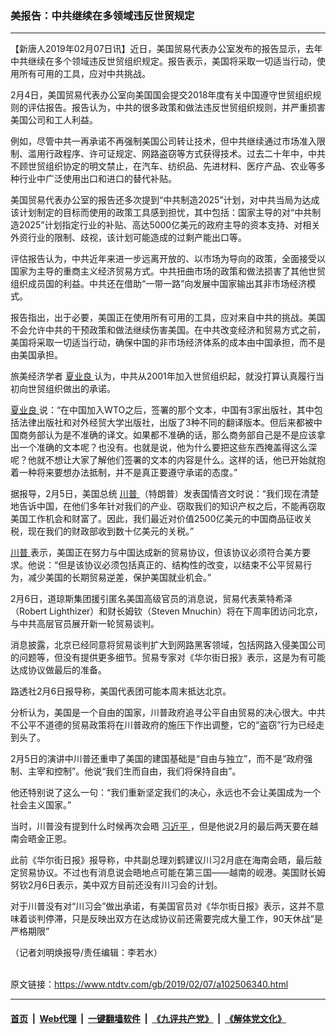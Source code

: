 ### 美报告：中共继续在多领域违反世贸规定
------------------------

<div class="post_content">
 <p>
  【新唐人2019年02月07日讯】近日，美国贸易代表办公室发布的报告显示，去年中共继续在多个领域违反世贸组织规定。报告表示，美国将采取一切适当行动，使用所有可用的工具，应对中共挑战。
 </p>
 <p>
  2月4日，美国贸易代表办公室向美国国会提交2018年度有关中国遵守世贸组织规则的评估报告。报告认为，中共的很多政策和做法违反世贸组织规则，并严重损害美国公司和工人利益。
 </p>
 <p>
  例如，尽管中共一再承诺不再强制美国公司转让技术，但中共继续通过市场准入限制、滥用行政程序、许可证规定、网路盗窃等方式获得技术。过去二十年中，中共不顾世贸组织协定的明文禁止，在汽车、纺织品、先进材料、医疗产品、农业等多种行业中广泛使用出口和进口的替代补贴。
 </p>
 <p>
  美国贸易代表办公室的报告还多次提到“中共制造2025”计划，对中共当局为达成该计划制定的目标而使用的政策工具感到担忧，其中包括：国家主导的对“中共制造2025”计划指定行业的补贴、高达5000亿美元的政府主导的资本支持、对相关外资行业的限制、歧视，该计划可能造成的过剩产能出口等。
 </p>
 <p>
  评估报告认为，中共近年来进一步远离开放的、以市场为导向的政策，全面接受以国家为主导的重商主义经济贸易方式。中共扭曲市场的政策和做法损害了其他世贸组织成员国的利益。中共还在借助“一带一路”向发展中国家输出其非市场经济模式。
 </p>
 <p>
  报告指出，出于必要，美国正在使用所有可用的工具，应对来自中共的挑战。美国不会允许中共的干预政策和做法继续伤害美国。在中共改变经济和贸易方式之前，美国将采取一切适当行动，确保中国的非市场经济体系的成本由中国承担，而不是由美国承担。
 </p>
 <p>
  旅美经济学者
  <a href="https://www.ntdtv.com/gb/夏业良.htm">
   夏业良
  </a>
  认为，中共从2001年加入世贸组织起，就没打算认真履行当初向世贸组织做出的承诺。
 </p>
 <p>
  <a href="https://www.ntdtv.com/gb/夏业良.htm">
   夏业良
  </a>
  说：“在中国加入WTO之后，签署的那个文本，中国有3家出版社，其中包括法律出版社和对外经贸大学出版社，出版了3种不同的翻译版本。但后来都被中国商务部认为是不准确的译文。如果都不准确的话，那么商务部自己是不是应该拿出一个准确的文本呢？也没有。也就是说，他为什么要把这些东西掩盖得这么深呢？他就不想让大家了解他们签署的文本的内容是什么。这样的话，他已开始就抱着一种将来要想办法抵制，并不是真正要遵守承诺的态度。”
 </p>
 <p>
  据报导，2月5日，美国总统
  <a href="https://www.ntdtv.com/gb/川普.htm">
   川普
  </a>
  （特朗普）发表国情咨文时说：“我们现在清楚地告诉中国，在他们多年针对我们的产业、窃取我们的知识产权之后，不能再窃取美国工作机会和财富了。因此，我们最近对价值2500亿美元的中国商品征收关税，现在我们的财政部收到数十亿美元的关税。”
 </p>
 <p>
  <a href="https://www.ntdtv.com/gb/川普.htm">
   川普
  </a>
  表示，美国正在努力与中国达成新的贸易协议，但该协议必须符合美方要求。他说：“但是该协议必须包括真正的、结构性的改变，以结束不公平贸易行为，减少美国的长期贸易逆差，保护美国就业机会。”
 </p>
 <p>
  2月6日，道琼斯集团援引匿名美国高级官员的消息说，贸易代表莱特希泽（Robert Lighthizer）和财长姆钦（Steven Mnuchin）将在下周率团访问北京，与中共高层官员展开新一轮贸易谈判。
 </p>
 <p>
  消息披露，北京已经同意将贸易谈判扩大到网路黑客领域，包括网路入侵美国公司的问题等，但没有提供更多细节。贸易专家对《华尔街日报》表示，这是为有可能达成协议做最后的准备。
 </p>
 <p>
  路透社2月6日报导称，美国代表团可能本周末抵达北京。
 </p>
 <p>
  分析认为，美国是一个自由的国家，川普政府追寻公平自由贸易的决心很大。中共不公平不道德的贸易政策将在川普政府的施压下作出调整，它的“盗窃”行为已经走到头了。
 </p>
 <p>
  2月5日的演讲中川普还重申了美国的建国基础是“自由与独立”，而不是“政府强制、主宰和控制”。他说“我们生而自由，我们将保持自由”。
 </p>
 <p>
  他还特别说了这么一句：“我们重新坚定我们的决心，永远也不会让美国成为一个社会主义国家。”
 </p>
 <p>
  当时，川普没有提到什么时候再次会晤
  <a href="https://www.ntdtv.com/gb/习近平.htm">
   习近平
  </a>
  ，但是他说2月的最后两天要在越南会晤金正恩。
 </p>
 <p>
  此前《华尔街日报》报导称，中共副总理刘鹤建议川习2月底在海南会晤，最后敲定贸易协议。不过也有消息说会晤地点可能在第三国——越南的岘港。美国财长姆努钦2月6日表示，美中双方目前还没有川习会的计划。
 </p>
 <p>
  对于川普没有对“川习会”做出承诺，有美国官员对《华尔街日报》表示，这并不意味着谈判停滞，只是反映出双方在达成协议前还需要完成大量工作，90天休战“是严格期限”
 </p>
 <p>
  （记者刘明焕报导/责任编辑：李若水）
 </p>
 <div class="single_ad">
 </div>
</div>

<br/>原文链接：https://www.ntdtv.com/gb/2019/02/07/a102506340.html


------------------------
#### [首页](https://github.com/gfw-breaker/banned-news/blob/master/README.md) &nbsp;|&nbsp; [Web代理](https://github.com/labour-camp/helloworld) &nbsp;|&nbsp; [一键翻墙软件](https://github.com/gfw-breaker/nogfw/blob/master/README.md) &nbsp;|&nbsp; [《九评共产党》](https://github.com/gfw-breaker/9ping.md/blob/master/README.md#九评之一评共产党是什么) &nbsp;|&nbsp; [《解体党文化》](https://github.com/gfw-breaker/jtdwh.md/blob/master/README.md#绪论)

